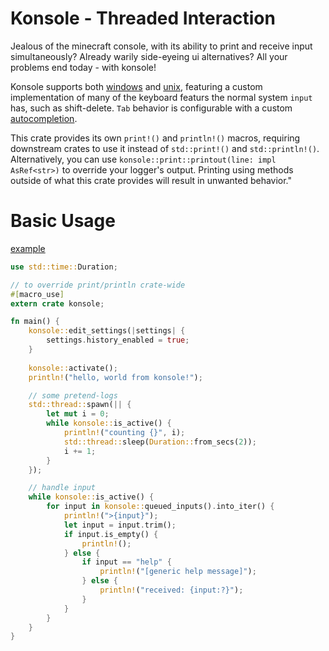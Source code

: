 # Konsole - Threaded Interaction
Jealous of the minecraft console, with its ability to print and receive input simultaneously?
Already warily side-eyeing ui alternatives? All your problems end today - with konsole!

Konsole supports both [windows](src/windows.rs) and [unix](src/unix.rs), featuring a custom implementation 
of many of the keyboard featurs the normal system `input` has, such as shift-delete.
`Tab` behavior is configurable with a custom [autocompletion](examples/example.rs).

This crate provides its own `print!()` and `println!()` macros, requiring downstream crates to use it instead of `std::print!()` and `std::println!()`.
Alternatively, you can use `konsole::print::printout(line: impl AsRef<str>)` to override your logger's output. Printing using methods outside of what
this crate provides will result in unwanted behavior."

# Basic Usage
[example](examples/example.rs)
```rs
use std::time::Duration;

// to override print/println crate-wide
#[macro_use]
extern crate konsole;

fn main() {
    konsole::edit_settings(|settings| {
        settings.history_enabled = true;
    }
    
    konsole::activate();
    println!("hello, world from konsole!");

    // some pretend-logs
    std::thread::spawn(|| {
        let mut i = 0;
        while konsole::is_active() {
            println!("counting {}", i);
            std::thread::sleep(Duration::from_secs(2));
            i += 1;
        }
    });

    // handle input
    while konsole::is_active() {
        for input in konsole::queued_inputs().into_iter() {
            println!(">{input}");
            let input = input.trim();
            if input.is_empty() {
                println!();
            } else {
                if input == "help" {
                    println!("[generic help message]");
                } else {
                    println!("received: {input:?}");
                }
            }
        }
    }
}
```